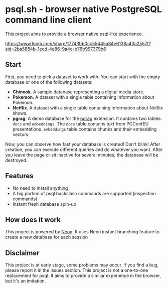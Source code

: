 # psql.sh - browser native PostgreSQL command line client

This project aims to provide a browser native psql-like experience.

https://www.loom.com/share/17743bb0cc55445a84e6138a43a2557f?sid=2ba5854b-1ecd-4e86-9a4c-b76b997379b6

## Start
First, you need to pick a dataset to work with. You can start with the empty database or one of the following datasets:
- **Chinook**. A sample database representing a digital media store.
- **Pokemon**. A dataset with a single table containing information about Pokemon.
- **Netflix**. A dataset with a single table containing information about Netflix shows.
- **pgrag**. A demo database for the <a href="https://neon.tech/docs/extensions/pgrag" target="_blank">pgrag</a> extension. It contains two tables: `docs` and `embeddings`. The `docs` table contains text from PGConfEU presentations. `embeddings` table contains chunks and their embedding vectors.

Now, you can observe how fast your database is created! Don't blink!
After creation, you can execute different queries and do whatever you want. After you leave the page or sit inactive for several minutes, the database will be destroyed.


## Features
- No need to install anything
- A big portion of psql backslash commands are supported (inspection commands)
- Instant fresh database spin-up

## How does it work
This project is powered by <a href="https://neon.tech" target="_blank">Neon</a>. It uses Neon instant branching feature to create a new database for each session

## Disclaimer
This project is at early stage, some problems may occur. If you find a bug, please report it in the issues section.
This project is not a one-to-one replacement for psql. It aims to provide a similar experience in the browser, but it's an imitation.
